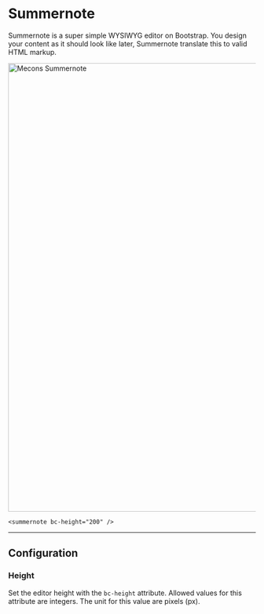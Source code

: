 # Summernote

Summernote is a super simple WYSIWYG editor on Bootstrap. You design your content as it should look like later, Summernote translate this to valid HTML markup.

<img src="/images/summernote_01.png" width="914" alt="Mecons Summernote">

```markup
<summernote bc-height="200" />
```

---

## Configuration

### Height

Set the editor height with the `bc-height` attribute. Allowed values for this attribute are integers. The unit for this value are pixels (px).